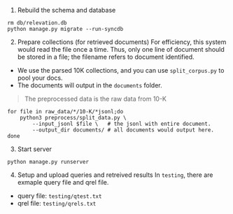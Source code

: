 
1. Rebuild the schema and database
```
rm db/relevation.db
python manage.py migrate --run-syncdb
```
2. Prepare collections (for retrieved documents)
For efficiency, this system would read the file once a time.
Thus, only one line of document should be stored in a file; 
the filename refers to document identified.

- We use the parsed 10K collections, and you can use `split_corpus.py` to pool your docs.
- The documents will output in the `documents` folder.
> The preprocessed data is the raw data from 10-K
```
for file in raw_data/*/10-K/*jsonl;do
    python3 preprocess/split_data.py \
        --input_jsonl $file \   # the jsonl with entire document.
        --output_dir documents/ # all documents would output here.
done
```

3. Start server
```
python manage.py runserver
```

4. Setup and upload queries and retreived results
In `testing`, there are exmaple query file and qrel file.

- query file: `testing/qtest.txt`
- qrel file: `testing/qrels.txt`

